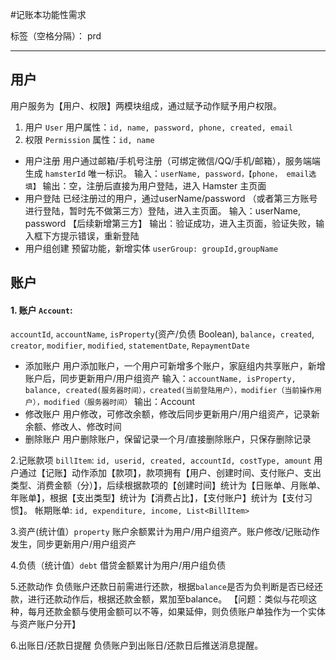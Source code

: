 #记账本功能性需求

标签（空格分隔）： prd

---

## 用户

用户服务为【用户、权限】两模块组成，通过赋予动作赋予用户权限。

 1. 用户 `User`   用户属性：`id, name, password, phone, created, email`
 2. 权限 `Permission`   属性：`id, name`
  - 用户注册
  用户通过邮箱/手机号注册（可绑定微信/QQ/手机/邮箱），服务端端生成 `hamsterId` 唯一标识。
	输入：`userName, password，【phone， email选填】`
	输出：空，注册后直接为用户登陆，进入 Hamster 主页面
  - 用户登陆
  已经注册过的用户，通过userName/password （或者第三方账号进行登陆，暂时先不做第三方）登陆，进入主页面。
	输入：userName, password 【后续新增第三方】
	输出：验证成功，进入主页面，验证失败，输入框下方提示错误，重新登陆
  - 用户组创建
  预留功能，新增实体 `userGroup: groupId,groupName`

## 账户

#### 1. 账户 `Account`: 
`accountId`, `accountName`, `isProperty`(资产/负债 Boolean), `balance`，`created`, `creator`, `modifier`, `modified`, `statementDate`, `RepaymentDate`

  - 添加账户
  用户添加账户，一个用户可新增多个账户，家庭组内共享账户，新增账户后，同步更新用户/用户组资产
	输入：`accountName, isProperty, balance, created(服务器时间），created(当前登陆用户），modifier（当前操作用户），modified（服务器时间）`
	输出：Account
  - 修改账户
  用户修改，可修改余额，修改后同步更新用户/用户组资产，记录新余额、修改人、修改时间
  - 删除账户
  用户删除账户，保留记录一个月/直接删除账户，只保存删除记录

2.记账款项 `billItem`: `id, userid, created, accountId, costType, amount`
  用户通过【记账】动作添加【款项】，款项拥有【用户、创建时间、支付账户、支出类型、消费金额（分）】，后续根据款项的【创建时间】统计为【日账单、月账单、年账单】，根据【支出类型】统计为【消费占比】，【支付账户】统计为【支付习惯】。
帐期账单: `id, expenditure, income, List<BillItem>`


3.资产(统计值）`property`
账户余额累计为用户/用户组资产。账户修改/记账动作发生，同步更新用户/用户组资产

4.负债（统计值）`debt`
  借贷金额累计为用户/用户组负债

5.还款动作
负债账户还款日前需进行还款，根据`balance`是否为负判断是否已经还款，进行还款动作后，根据还款金额，累加至balance。
【问题：类似与花呗这种，每月还款金额与使用金额可以不等，如果延伸，则负债账户单独作为一个实体与资产账户分开】

6.出账日/还款日提醒
负债账户到出账日/还款日后推送消息提醒。
